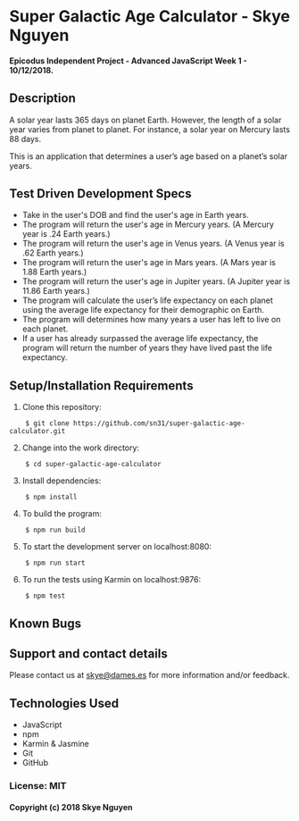 # Super Galactic Age Calculator - Skye Nguyen

#### Epicodus Independent Project - Advanced JavaScript Week 1 - 10/12/2018.

## Description

A solar year lasts 365 days on planet Earth. However, the length of a solar year varies from planet to planet. For instance, a solar year on Mercury lasts 88 days.

This is an application that determines a user’s age based on a planet’s solar years.

## Test Driven Development Specs

* Take in the user's DOB and find the user's age in Earth years.
* The program will return the user's age in Mercury years. (A Mercury year is .24 Earth years.)
* The program will return the user's age in Venus years. (A Venus year is .62 Earth years.)
* The program will return the user's age in Mars years. (A Mars year is 1.88 Earth years.)
* The program will return the user's age in Jupiter years. (A Jupiter year is 11.86 Earth years.)
* The program will calculate the user’s life expectancy on each planet using the average life expectancy for their demographic on Earth.
* The program will determines how many years a user has left to live on each planet.
* If a user has already surpassed the average life expectancy, the program will return the number of years they have lived past the life expectancy.

## Setup/Installation Requirements

1. Clone this repository:

```
    $ git clone https://github.com/sn31/super-galactic-age-calculator.git
```

2. Change into the work directory:

```
    $ cd super-galactic-age-calculator
```

3. Install dependencies:

```
    $ npm install
```

4. To build the program:

```
    $ npm run build
```

5. To start the development server on localhost:8080:

```
    $ npm run start
```

6. To run the tests using Karmin on localhost:9876:

```
    $ npm test
```

## Known Bugs

## Support and contact details

Please contact us at skye@dames.es for more information and/or feedback.

## Technologies Used

- JavaScript
- npm
- Karmin & Jasmine
- Git
- GitHub

### License: MIT

#### Copyright (c) 2018 Skye Nguyen
